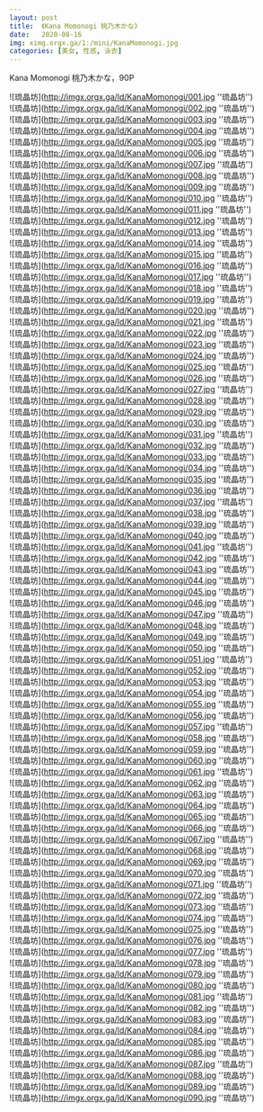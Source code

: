 ```yaml
---
layout: post
title:  《Kana Momonogi 桃乃木かな》
date:   2020-08-16
img: ximg.orgx.ga/1:/mini/KanaMomonogi.jpg
categories: [美女, 性感, 泳衣]
---
```


Kana Momonogi 桃乃木かな，90P

![琉晶坊](http://imgx.orgx.ga/ld/KanaMomonogi/001.jpg ''琉晶坊'') <br>
![琉晶坊](http://imgx.orgx.ga/ld/KanaMomonogi/002.jpg ''琉晶坊'') <br>
![琉晶坊](http://imgx.orgx.ga/ld/KanaMomonogi/003.jpg ''琉晶坊'') <br>
![琉晶坊](http://imgx.orgx.ga/ld/KanaMomonogi/004.jpg ''琉晶坊'') <br>
![琉晶坊](http://imgx.orgx.ga/ld/KanaMomonogi/005.jpg ''琉晶坊'') <br>
![琉晶坊](http://imgx.orgx.ga/ld/KanaMomonogi/006.jpg ''琉晶坊'') <br>
![琉晶坊](http://imgx.orgx.ga/ld/KanaMomonogi/007.jpg ''琉晶坊'') <br>
![琉晶坊](http://imgx.orgx.ga/ld/KanaMomonogi/008.jpg ''琉晶坊'') <br>
![琉晶坊](http://imgx.orgx.ga/ld/KanaMomonogi/009.jpg ''琉晶坊'') <br>
![琉晶坊](http://imgx.orgx.ga/ld/KanaMomonogi/010.jpg ''琉晶坊'') <br>
![琉晶坊](http://imgx.orgx.ga/ld/KanaMomonogi/011.jpg ''琉晶坊'') <br>
![琉晶坊](http://imgx.orgx.ga/ld/KanaMomonogi/012.jpg ''琉晶坊'') <br>
![琉晶坊](http://imgx.orgx.ga/ld/KanaMomonogi/013.jpg ''琉晶坊'') <br>
![琉晶坊](http://imgx.orgx.ga/ld/KanaMomonogi/014.jpg ''琉晶坊'') <br>
![琉晶坊](http://imgx.orgx.ga/ld/KanaMomonogi/015.jpg ''琉晶坊'') <br>
![琉晶坊](http://imgx.orgx.ga/ld/KanaMomonogi/016.jpg ''琉晶坊'') <br>
![琉晶坊](http://imgx.orgx.ga/ld/KanaMomonogi/017.jpg ''琉晶坊'') <br>
![琉晶坊](http://imgx.orgx.ga/ld/KanaMomonogi/018.jpg ''琉晶坊'') <br>
![琉晶坊](http://imgx.orgx.ga/ld/KanaMomonogi/019.jpg ''琉晶坊'') <br>
![琉晶坊](http://imgx.orgx.ga/ld/KanaMomonogi/020.jpg ''琉晶坊'') <br>
![琉晶坊](http://imgx.orgx.ga/ld/KanaMomonogi/021.jpg ''琉晶坊'') <br>
![琉晶坊](http://imgx.orgx.ga/ld/KanaMomonogi/022.jpg ''琉晶坊'') <br>
![琉晶坊](http://imgx.orgx.ga/ld/KanaMomonogi/023.jpg ''琉晶坊'') <br>
![琉晶坊](http://imgx.orgx.ga/ld/KanaMomonogi/024.jpg ''琉晶坊'') <br>
![琉晶坊](http://imgx.orgx.ga/ld/KanaMomonogi/025.jpg ''琉晶坊'') <br>
![琉晶坊](http://imgx.orgx.ga/ld/KanaMomonogi/026.jpg ''琉晶坊'') <br>
![琉晶坊](http://imgx.orgx.ga/ld/KanaMomonogi/027.jpg ''琉晶坊'') <br>
![琉晶坊](http://imgx.orgx.ga/ld/KanaMomonogi/028.jpg ''琉晶坊'') <br>
![琉晶坊](http://imgx.orgx.ga/ld/KanaMomonogi/029.jpg ''琉晶坊'') <br>
![琉晶坊](http://imgx.orgx.ga/ld/KanaMomonogi/030.jpg ''琉晶坊'') <br>
![琉晶坊](http://imgx.orgx.ga/ld/KanaMomonogi/031.jpg ''琉晶坊'') <br>
![琉晶坊](http://imgx.orgx.ga/ld/KanaMomonogi/032.jpg ''琉晶坊'') <br>
![琉晶坊](http://imgx.orgx.ga/ld/KanaMomonogi/033.jpg ''琉晶坊'') <br>
![琉晶坊](http://imgx.orgx.ga/ld/KanaMomonogi/034.jpg ''琉晶坊'') <br>
![琉晶坊](http://imgx.orgx.ga/ld/KanaMomonogi/035.jpg ''琉晶坊'') <br>
![琉晶坊](http://imgx.orgx.ga/ld/KanaMomonogi/036.jpg ''琉晶坊'') <br>
![琉晶坊](http://imgx.orgx.ga/ld/KanaMomonogi/037.jpg ''琉晶坊'') <br>
![琉晶坊](http://imgx.orgx.ga/ld/KanaMomonogi/038.jpg ''琉晶坊'') <br>
![琉晶坊](http://imgx.orgx.ga/ld/KanaMomonogi/039.jpg ''琉晶坊'') <br>
![琉晶坊](http://imgx.orgx.ga/ld/KanaMomonogi/040.jpg ''琉晶坊'') <br>
![琉晶坊](http://imgx.orgx.ga/ld/KanaMomonogi/041.jpg ''琉晶坊'') <br>
![琉晶坊](http://imgx.orgx.ga/ld/KanaMomonogi/042.jpg ''琉晶坊'') <br>
![琉晶坊](http://imgx.orgx.ga/ld/KanaMomonogi/043.jpg ''琉晶坊'') <br>
![琉晶坊](http://imgx.orgx.ga/ld/KanaMomonogi/044.jpg ''琉晶坊'') <br>
![琉晶坊](http://imgx.orgx.ga/ld/KanaMomonogi/045.jpg ''琉晶坊'') <br>
![琉晶坊](http://imgx.orgx.ga/ld/KanaMomonogi/046.jpg ''琉晶坊'') <br>
![琉晶坊](http://imgx.orgx.ga/ld/KanaMomonogi/047.jpg ''琉晶坊'') <br>
![琉晶坊](http://imgx.orgx.ga/ld/KanaMomonogi/048.jpg ''琉晶坊'') <br>
![琉晶坊](http://imgx.orgx.ga/ld/KanaMomonogi/049.jpg ''琉晶坊'') <br>
![琉晶坊](http://imgx.orgx.ga/ld/KanaMomonogi/050.jpg ''琉晶坊'') <br>
![琉晶坊](http://imgx.orgx.ga/ld/KanaMomonogi/051.jpg ''琉晶坊'') <br>
![琉晶坊](http://imgx.orgx.ga/ld/KanaMomonogi/052.jpg ''琉晶坊'') <br>
![琉晶坊](http://imgx.orgx.ga/ld/KanaMomonogi/053.jpg ''琉晶坊'') <br>
![琉晶坊](http://imgx.orgx.ga/ld/KanaMomonogi/054.jpg ''琉晶坊'') <br>
![琉晶坊](http://imgx.orgx.ga/ld/KanaMomonogi/055.jpg ''琉晶坊'') <br>
![琉晶坊](http://imgx.orgx.ga/ld/KanaMomonogi/056.jpg ''琉晶坊'') <br>
![琉晶坊](http://imgx.orgx.ga/ld/KanaMomonogi/057.jpg ''琉晶坊'') <br>
![琉晶坊](http://imgx.orgx.ga/ld/KanaMomonogi/058.jpg ''琉晶坊'') <br>
![琉晶坊](http://imgx.orgx.ga/ld/KanaMomonogi/059.jpg ''琉晶坊'') <br>
![琉晶坊](http://imgx.orgx.ga/ld/KanaMomonogi/060.jpg ''琉晶坊'') <br>
![琉晶坊](http://imgx.orgx.ga/ld/KanaMomonogi/061.jpg ''琉晶坊'') <br>
![琉晶坊](http://imgx.orgx.ga/ld/KanaMomonogi/062.jpg ''琉晶坊'') <br>
![琉晶坊](http://imgx.orgx.ga/ld/KanaMomonogi/063.jpg ''琉晶坊'') <br>
![琉晶坊](http://imgx.orgx.ga/ld/KanaMomonogi/064.jpg ''琉晶坊'') <br>
![琉晶坊](http://imgx.orgx.ga/ld/KanaMomonogi/065.jpg ''琉晶坊'') <br>
![琉晶坊](http://imgx.orgx.ga/ld/KanaMomonogi/066.jpg ''琉晶坊'') <br>
![琉晶坊](http://imgx.orgx.ga/ld/KanaMomonogi/067.jpg ''琉晶坊'') <br>
![琉晶坊](http://imgx.orgx.ga/ld/KanaMomonogi/068.jpg ''琉晶坊'') <br>
![琉晶坊](http://imgx.orgx.ga/ld/KanaMomonogi/069.jpg ''琉晶坊'') <br>
![琉晶坊](http://imgx.orgx.ga/ld/KanaMomonogi/070.jpg ''琉晶坊'') <br>
![琉晶坊](http://imgx.orgx.ga/ld/KanaMomonogi/071.jpg ''琉晶坊'') <br>
![琉晶坊](http://imgx.orgx.ga/ld/KanaMomonogi/072.jpg ''琉晶坊'') <br>
![琉晶坊](http://imgx.orgx.ga/ld/KanaMomonogi/073.jpg ''琉晶坊'') <br>
![琉晶坊](http://imgx.orgx.ga/ld/KanaMomonogi/074.jpg ''琉晶坊'') <br>
![琉晶坊](http://imgx.orgx.ga/ld/KanaMomonogi/075.jpg ''琉晶坊'') <br>
![琉晶坊](http://imgx.orgx.ga/ld/KanaMomonogi/076.jpg ''琉晶坊'') <br>
![琉晶坊](http://imgx.orgx.ga/ld/KanaMomonogi/077.jpg ''琉晶坊'') <br>
![琉晶坊](http://imgx.orgx.ga/ld/KanaMomonogi/078.jpg ''琉晶坊'') <br>
![琉晶坊](http://imgx.orgx.ga/ld/KanaMomonogi/079.jpg ''琉晶坊'') <br>
![琉晶坊](http://imgx.orgx.ga/ld/KanaMomonogi/080.jpg ''琉晶坊'') <br>
![琉晶坊](http://imgx.orgx.ga/ld/KanaMomonogi/081.jpg ''琉晶坊'') <br>
![琉晶坊](http://imgx.orgx.ga/ld/KanaMomonogi/082.jpg ''琉晶坊'') <br>
![琉晶坊](http://imgx.orgx.ga/ld/KanaMomonogi/083.jpg ''琉晶坊'') <br>
![琉晶坊](http://imgx.orgx.ga/ld/KanaMomonogi/084.jpg ''琉晶坊'') <br>
![琉晶坊](http://imgx.orgx.ga/ld/KanaMomonogi/085.jpg ''琉晶坊'') <br>
![琉晶坊](http://imgx.orgx.ga/ld/KanaMomonogi/086.jpg ''琉晶坊'') <br>
![琉晶坊](http://imgx.orgx.ga/ld/KanaMomonogi/087.jpg ''琉晶坊'') <br>
![琉晶坊](http://imgx.orgx.ga/ld/KanaMomonogi/088.jpg ''琉晶坊'') <br>
![琉晶坊](http://imgx.orgx.ga/ld/KanaMomonogi/089.jpg ''琉晶坊'') <br>
![琉晶坊](http://imgx.orgx.ga/ld/KanaMomonogi/090.jpg ''琉晶坊'') <br>
